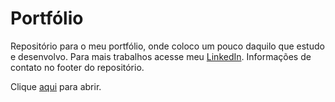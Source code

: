 # Portfólio


Repositório para o meu portfólio, onde coloco um pouco daquilo que estudo e desenvolvo. Para mais trabalhos acesse meu [LinkedIn](https://www.linkedin.com/in/christy-hauschild-0757431a4/). Informações de contato no footer do repositório.

Clique [aqui]() para abrir.
